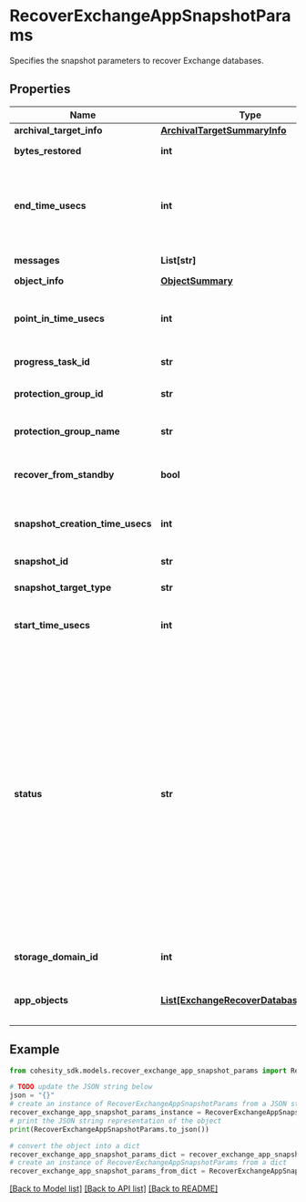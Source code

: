 # RecoverExchangeAppSnapshotParams

Specifies the snapshot parameters to recover Exchange databases.

## Properties

Name | Type | Description | Notes
------------ | ------------- | ------------- | -------------
**archival_target_info** | [**ArchivalTargetSummaryInfo**](ArchivalTargetSummaryInfo.md) |  | [optional] 
**bytes_restored** | **int** | Specify the total bytes restored. | [optional] [readonly] 
**end_time_usecs** | **int** | Specifies the end time of the Recovery in Unix timestamp epoch in microseconds. This field will be populated only after Recovery is finished. | [optional] [readonly] 
**messages** | **List[str]** | Specify error messages about the object. | [optional] [readonly] 
**object_info** | [**ObjectSummary**](ObjectSummary.md) |  | [optional] 
**point_in_time_usecs** | **int** | Specifies the timestamp (in microseconds. from epoch) for recovering to a point-in-time in the past. | [optional] 
**progress_task_id** | **str** | Progress monitor task id for Recovery of VM. | [optional] [readonly] 
**protection_group_id** | **str** | Specifies the protection group id of the object snapshot. | [optional] 
**protection_group_name** | **str** | Specifies the protection group name of the object snapshot. | [optional] 
**recover_from_standby** | **bool** | Specifies that user wants to perform standby restore if it is enabled for this object. | [optional] 
**snapshot_creation_time_usecs** | **int** | Specifies the time when the snapshot is created in Unix timestamp epoch in microseconds. | [optional] [readonly] 
**snapshot_id** | **str** | Specifies the snapshot id. | 
**snapshot_target_type** | **str** | Specifies the snapshot target type. | [optional] [readonly] 
**start_time_usecs** | **int** | Specifies the start time of the Recovery in Unix timestamp epoch in microseconds. | [optional] [readonly] 
**status** | **str** | Status of the Recovery. &#39;Running&#39; indicates that the Recovery is still running. &#39;Canceled&#39; indicates that the Recovery has been cancelled. &#39;Canceling&#39; indicates that the Recovery is in the process of being cancelled. &#39;Failed&#39; indicates that the Recovery has failed. &#39;Succeeded&#39; indicates that the Recovery has finished successfully. &#39;SucceededWithWarning&#39; indicates that the Recovery finished successfully, but there were some warning messages. &#39;Skipped&#39; indicates that the Recovery task was skipped. | [optional] [readonly] 
**storage_domain_id** | **int** | Specifies the ID of the Storage Domain where this snapshot is stored. | [optional] [readonly] 
**app_objects** | [**List[ExchangeRecoverDatabaseParams]**](ExchangeRecoverDatabaseParams.md) | Specifies the list of params for all the databases which have to be recovered. | [optional] 

## Example

```python
from cohesity_sdk.models.recover_exchange_app_snapshot_params import RecoverExchangeAppSnapshotParams

# TODO update the JSON string below
json = "{}"
# create an instance of RecoverExchangeAppSnapshotParams from a JSON string
recover_exchange_app_snapshot_params_instance = RecoverExchangeAppSnapshotParams.from_json(json)
# print the JSON string representation of the object
print(RecoverExchangeAppSnapshotParams.to_json())

# convert the object into a dict
recover_exchange_app_snapshot_params_dict = recover_exchange_app_snapshot_params_instance.to_dict()
# create an instance of RecoverExchangeAppSnapshotParams from a dict
recover_exchange_app_snapshot_params_from_dict = RecoverExchangeAppSnapshotParams.from_dict(recover_exchange_app_snapshot_params_dict)
```
[[Back to Model list]](../README.md#documentation-for-models) [[Back to API list]](../README.md#documentation-for-api-endpoints) [[Back to README]](../README.md)


